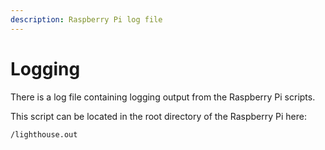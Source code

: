 ```yaml
---
description: Raspberry Pi log file
---
```


# Logging

There is a log file containing logging output from the Raspberry Pi scripts. 

This script can be located in the root directory of the Raspberry Pi here:

```text
/lighthouse.out
```

